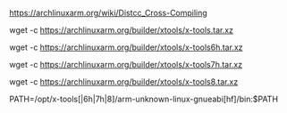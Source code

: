 
https://archlinuxarm.org/wiki/Distcc_Cross-Compiling

wget -c https://archlinuxarm.org/builder/xtools/x-tools.tar.xz

wget -c https://archlinuxarm.org/builder/xtools/x-tools6h.tar.xz

wget -c https://archlinuxarm.org/builder/xtools/x-tools7h.tar.xz

wget -c https://archlinuxarm.org/builder/xtools/x-tools8.tar.xz

PATH=/opt/x-tools[|6h|7h|8]/arm-unknown-linux-gnueabi[hf]/bin:$PATH


